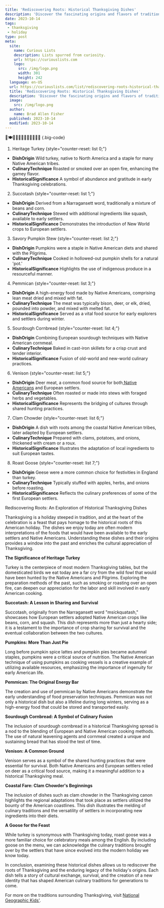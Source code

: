 ```yaml
---
title: 'Rediscovering Roots: Historical Thanksgiving Dishes'
description: 'Discover the fascinating origins and flavors of traditional Thanksgiving dishes in Rediscovering Roots, a culinary journey for the curious food enthusiast.'
date: 2023-10-14
tags:
 - thanksgiving
 - holiday
type: post
meta:
  site:
    name: Curious Lists
    description: Lists spurred from curiosity.
    url: https://curiouslists.com
    logo:
      src: /img/logo.png
      width: 301
      height: 242
  language: en-US
  url: https://curiouslists.com/list/rediscovering-roots-historical-thanksgiving-dishes
  title: 'Rediscovering Roots: Historical Thanksgiving Dishes'
  description: 'Discover the fascinating origins and flavors of traditional Thanksgiving dishes in Rediscovering Roots, a culinary journey for the curious food enthusiast.'
  image:
    src: /img/logo.png
  author:
    name: Brad Allen Fisher
  published: 2023-10-14
  modified: 2023-10-14
---
```



🦃🍽️🥧🌽🍂🍁👨‍🌾👩‍🍳🍖🥕 {.big-code}

1. Heritage Turkey {style="counter-reset: list 0;"}
  - **DishOrigin** Wild turkey, native to North America and a staple for many Native American tribes.
  - **CulinaryTechnique** Roasted or smoked over an open fire, enhancing the gamey flavor.
  - **HistoricalSignificance** A symbol of abundance and gratitude in early Thanksgiving celebrations.
  
2. Succotash {style="counter-reset: list 1;"}
  - **DishOrigin** Derived from a Narragansett word, traditionally a mixture of beans and corn.
  - **CulinaryTechnique** Stewed with additional ingredients like squash, available to early settlers.
  - **HistoricalSignificance** Demonstrates the introduction of New World crops to European settlers.
  
3. Savory Pumpkin Stew {style="counter-reset: list 2;"}
  - **DishOrigin** Pumpkins were a staple in Native American diets and shared with the Pilgrims.
  - **CulinaryTechnique** Cooked in hollowed-out pumpkin shells for a natural 'pot.'
  - **HistoricalSignificance** Highlights the use of indigenous produce in a resourceful manner.

4. Pemmican {style="counter-reset: list 3;"}
  - **DishOrigin** A high-energy food made by Native Americans, comprising lean meat dried and mixed with fat.
  - **CulinaryTechnique** The meat was typically bison, deer, or elk, dried, pounded into powder, and mixed with melted fat.
  - **HistoricalSignificance** Served as a vital food source for early explorers and settlers during winter.

5. Sourdough Cornbread {style="counter-reset: list 4;"}
  - **DishOrigin** Combining European sourdough techniques with Native American cornmeal.
  - **CulinaryTechnique** Baked in cast-iron skillets for a crisp crust and tender interior.
  - **HistoricalSignificance** Fusion of old-world and new-world culinary practices.

6. Venison {style="counter-reset: list 5;"}
  - **DishOrigin** Deer meat, a common food source for both[  Native   Americans](https://curiouslists.com/list/mindful-eating-healthier-alternatives-for-thanksgiving) and European settlers.
  - **CulinaryTechnique** Often roasted or made into stews with foraged herbs and vegetables.
  - **HistoricalSignificance** Represents the bridging of cultures through shared hunting practices.

7. Clam Chowder {style="counter-reset: list 6;"}
  - **DishOrigin** A dish with roots among the coastal Native American tribes, later adapted by European settlers.
  - **CulinaryTechnique** Prepared with clams, potatoes, and onions, thickened with cream or a roux.
  - **HistoricalSignificance** Illustrates the adaptation of local ingredients to suit European tastes.

8. Roast Goose {style="counter-reset: list 7;"}
  - **DishOrigin** Geese were a more common choice for festivities in England than turkey.
  - **CulinaryTechnique** Typically stuffed with apples, herbs, and onions before roasting.
  - **HistoricalSignificance** Reflects the culinary preferences of some of the first European settlers.


Rediscovering Roots: An Exploration of Historical Thanksgiving Dishes

Thanksgiving is a holiday steeped in tradition, and at the heart of the celebration is a feast that pays homage to the historical roots of this American holiday. The dishes we enjoy today are often modern interpretations of the foods that would have been available to the early settlers and Native Americans. Understanding these dishes and their origins provides a window into the past and enriches the cultural appreciation of Thanksgiving.

**The Significance of Heritage Turkey**

Turkey is the centerpiece of most modern Thanksgiving tables, but the domesticated birds we eat today are a far cry from the wild fowl that would have been hunted by the Native Americans and Pilgrims. Exploring the preparation methods of the past, such as smoking or roasting over an open fire, can deepen our appreciation for the labor and skill involved in early American cooking.

**Succotash: A Lesson in Sharing and Survival**

Succotash, originally from the Narragansett word "msíckquatash," showcases how European settlers adopted Native American crops like beans, corn, and squash. This dish represents more than just a hearty side; it is a testament to the importance of crop sharing for survival and the eventual collaboration between the two cultures.

**Pumpkins: More Than Just Pie**

Long before pumpkin spice lattes and pumpkin pies became autumnal staples, pumpkins were a critical source of nutrition. The Native American technique of using pumpkins as cooking vessels is a creative example of utilizing available resources, emphasizing the importance of ingenuity for early American life.

**Pemmican: The Original Energy Bar**

The creation and use of pemmican by Native Americans demonstrate the early understanding of food preservation techniques. Pemmican was not only a historical dish but also a lifeline during long winters, serving as a high-energy food that could be stored and transported easily.

**Sourdough Cornbread: A Symbol of Culinary Fusion**

The inclusion of sourdough cornbread in a historical Thanksgiving spread is a nod to the blending of European and Native American cooking methods. The use of natural leavening agents and cornmeal created a unique and sustaining bread that has stood the test of time.

**Venison: A Common Ground**

Venison serves as a symbol of the shared hunting practices that were essential for survival. Both Native Americans and European settlers relied on deer as a critical food source, making it a meaningful addition to a historical Thanksgiving meal.

**Coastal Fare: Clam Chowder's Beginnings**

The inclusion of dishes such as clam chowder in the Thanksgiving canon highlights the regional adaptations that took place as settlers utilized the bounty of the American coastlines. This dish illustrates the melding of culinary traditions and the versatility of settlers in incorporating new ingredients into their diets.

**A Goose for the Feast**

While turkey is synonymous with Thanksgiving today, roast goose was a more familiar choice for celebratory meals among the English. By including goose on the menu, we can acknowledge the culinary traditions brought over by the settlers that have since evolved into the modern holiday we know today.

In conclusion, examining these historical dishes allows us to rediscover the roots of Thanksgiving and the enduring legacy of the holiday's origins. Each dish tells a story of cultural exchange, survival, and the creation of a new identity that has shaped American culinary traditions for generations to come.

For more on the traditions surrounding Thanksgiving, visit [National Geographic Kids'](https://kids.nationalgeographic.com/history/article/thanksgiving-traditions).